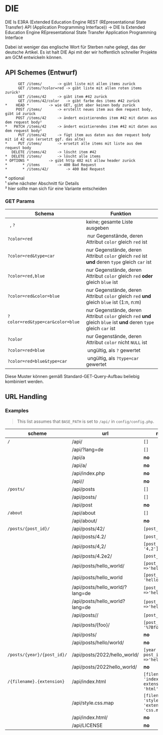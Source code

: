 # DIE
DIE Is E3RA (Extended Education Engine REST (REpresentational State Transfer) API (Application Programming Interface)) -> DIE Is Extended Education Engine REpresentational State Transfer Application Programming Interface

Dabei ist weniger das englische Wort für Sterben nahe gelegt, das der deutsche Artikel. Es ist halt DIE Api mit der wir hoffentlich schneller Projekte am GCM entwickeln können.


## API Schemes (Entwurf)

```
      GET /items/		-> gibt liste mit allen items zurück
      GET /items/?color=red	-> gibt liste mit allen roten items zurück¹
      GET /items/42		-> gibt item #42 zurück
      GET /items/42/color	-> gibt farbe des items #42 zurück
*    HEAD *			-> wie GET, gibt aber keinen body zurück
     POST /items/		-> erstellt neues item aus dem request body, gibt id zurück
     POST /items/42		-> ändert existierendes item #42 mit daten aus dem request body²
*   PATCH /items/42		-> ändert existierendes item #42 mit daten aus dem request body²
      PUT /items/42		-> fügt item aus daten aus dem request body mit id 42 ein (ersetzt ggf. das alte)
*     PUT /items/		-> ersetzt alle items mit liste aus dem request body
   DELETE /items/42		-> löscht item #42
*  DELETE /items/		-> löscht alle items
* OPTIONS *			-> gibt http 402 mit allow header zurück
*       * /items		-> 400 Bad Request
*       * /items/42/		-> 400 Bad Request
```

\* optional \
¹ siehe nächster Abschnitt für Details \
² hier sollte man sich für eine Variante entscheiden

### GET Params

| Schema | Funktion |
| --- | --- |
| ` `, `?` | keine; gesamte Liste ausgeben |
| `?color=red` | nur Gegenstände, deren Attribut `color` gleich `red` ist |
| `?color=red&type=car` | nur Gegenstände, deren Attribut `color` gleich `red` ist **und** deren `type` gleich `car` ist |
| `?color=red,blue` | nur Gegenstände, deren Attribut `color` gleich `red` **oder** gleich `blue` ist |
| `?color=red&color=blue` | nur Gegenstände, deren Attribut `color` gleich `red` **und** gleich `blue` ist (1:n, n:m) |
| `?color=red&type=car&color=blue` | nur Gegenstände, deren Attribut `color` gleich `red` **und** gleich `blue` ist **und** deren `type` gleich `car` ist |
| `?color` | nur Gegenstände, deren Attribut `color` nicht `NULL` ist |
| `?color=red=blue` | ungültig, als `?` gewertet |
| `?color=red=blue&type=car` | ungültig, als `?type=car` gewertet |

Diese Muster können gemäß Standard-GET-Query-Aufbau beliebig kombiniert werden.


## URL Handling

### Examples

> This list assumes that `BASE_PATH` is set to `/api/` in `config/config.php`.

| scheme | url | match |
| --- | --- | --- |
| `/` | /api/ | `[]` |
|     | /api/?lang=de | `[]` |
|     | /api/a | **no** |
|     | /api/a/ | **no** |
|     | /api/index.php | **no** |
|     | /api// | **no** |
| `/posts/` | /api/posts | `[]` |
|     | /api/posts/ | `[]` |
|     | /api/post | **no** |
| `/about` | /api/about | `[]` |
|     | /api/about/ | **no** |
| `/posts/{post_id}/` | /api/posts/42/ | `[post_id => 42]` |
|     | /api/posts/4.2/ | `[post_id => 4.2]` |
|     | /api/posts/4,2/ | `[post_id => '4,2']` |
|     | /api/posts/4.2e2/ | `[post_id => 420]` |
|     | /api/posts/hello_world/ | `[post_id =>'hello_world']` |
|     | /api/posts/hello_world | `[post_id => 'hello_world']` |
|     | /api/posts/hello_world/?lang=de | `[post_id =>'hello_world']` |
|     | /api/posts/hello_world?lang=de | `[post_id =>'hello_world']` |
|     | /api/posts// | `[post_id => '']` |
|     | /api/posts/{foo}/ | `[post_id => '%7Bfoo%7D']` |
|     | /api/posts/ | **no** |
|     | /api/posts/hello/world/ | **no** |
| `/posts/{year}/{post_id}/` | /api/posts/2022/hello_world/ | `[year => 2022, post_id =>'hello_world']` |
|     | /api/posts/2022hello_world/ | **no** |
| `/{filename}.{extension}` | /api/index.html | `[filename => 'index', extension => 'html']` |
|     | /api/style.css.map | `[filename => 'style', 'extension' => 'css.map']` |
|     | /api/index.html/ | **no** |
|     | /api/LICENSE | **no** |
